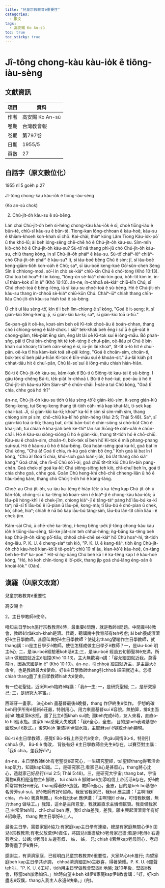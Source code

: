 ```yaml
---
title: "兒童宗教教育ê重要性"
categories:
  - 散文
tags:
  - 高安賜 Ko An-sù
toc: true
toc_sticky: true
---
```


# Jî-tông chong-kàu kàu-io̍k ê tiōng-iàu-sèng

## 文獻資訊

| 項目 | 資料 |
|---|---|
| 作者 | 高安賜 Ko An-sù |
| 卷期 | 台灣教會報 |
| 卷期 | 第797卷 |
| 日期 | 1955/5 |
| 頁數 | 27 |

## 白話字（原文數位化）

1955 nî 5 goe̍h p.27

Jî-tông chong-kàu kàu-io̍k ê tiōng-iàu-sèng

(Ko an-sù chok)

2. Chú-ji̍t-o̍h kàu-su ê sù-bēng.

Lán chai Chú-ji̍t-o̍h beh si-hêng chong-kàu kàu-io̍k ê sî, choè tiōng-iàu ê būn-tê, chiū-sī kàu-su ê būn-tê. Tiong-kan lông-chhoan ê kàu-hoē, kàu-su ê khiàm-khoeh koh-khah sī chō. Kai-chài, thiaⁿ kóng Lâm Tiong Kàu-io̍k-pō͘ ū the khó-lū; ài beh ióng-sêng chē-chē hó ê Chú-ji̍t-o̍h kàu-su. Sím-mi̍h kiò-chò hó ê Chú-ji̍t-o̍h kàu-su? Sù-tô͘ nā thang phì-jū chò Chú-ji̍t-o̍h kàu-su, chiū thang kóng, in sī Chú-ji̍t-o̍h pháiⁿ ê kàu-su. Sù-tô͘ cháiⁿ-iūⁿ chiâⁿ-chò Chú-ji̍t-o̍h pháiⁿ ê kàu-su? It, sī iáu-boē bêng Chú ê sim; jī, sī iáu-boē keng-giām-tio̍h koh-oa̍h ê Chú; saⁿ, sī iáu-boē keng-koè Gō͘-sûn-cheh Sèng Sîn ê chhiong-moá, só͘-í in chò sè-kiáⁿ chiū-kīn Chú ê chó͘-tòng (Khó 10:13). Chú toā bô hoaⁿ-hí in kóng, "Iông-ún sè-kiáⁿ chiū-kīn goá, bo̍h-tit kìm in, in-uī thian-kok sī in ê" (Khó 10:10). án-ne, ín-chhoā sè-kiáⁿ chiū-kīn Chú, sī Chú choè-toā ê bēng-lēng, iā sī kàu-su choè-toā ê sù-bēng. Hó ê Chú-ji̍t-o̍h kàu-su thang ín-chhoā sè-kiáⁿ chiū-kūn Chú. Cháiⁿ-iūⁿ chiah thang chīn-liáu Chú-ji̍t-o̍h kàu-su hiah toā ê sù-bēng.

Ū chi̍t uī lāu sèng-tô͘, kīn tī i beh lîm-chiong ê sî kóng, "Goá ê it-seng; it, sī gián-kiù Sèng-keng; jī, sī gián-kiù ka-kī; saⁿ, sī gián-kiù toā ú-tiū."

Se-pan-gâ it oē-ka, koat-sim beh oē Ki-tok choè-āu ê boán-chhan, thang chò i chiong-seng ê kia̍t-chok. I siūⁿ tek-khak beh ēng i só͘ ū ê gē-su̍t ê chong-giâm, te̍k-pia̍t ēng sim, ēng la̍t lâi oē Ki-tok suí ê iông-māu. Bô phah-sǹg, pâi tī Chú bīn-chêng hit tè toh-téng ê chuí-pân, oē-liáu pí Chú ê bīn khah suí khoán; tô͘ beh oân-sêng ê sî, iú-jîn lâi khoàⁿ, ti̍t-ti̍t o-ló hit ê chuí-pân. oē-ka tī hia kám-kak toā sit-pāi kóng, "Goá ê choân-sim, choân-tì, bo̍k-tek sī beh piáu-hiān Ki-tok ê bīn-māu suí ê khoán-sit." āu-lâi kia̍h pit chhat-tiāu hit ê chuí-pân, Chú Iâ-so͘ suí ê iông-māu chiah hián-hiān.

Bú-tì ê Chú-ji̍t-o̍h kàu-su, kám-kak tī Bú-tì ū Siōng-tè kau-tài ê sù-bēng. I gâu tông-chêng Bú-tì, te̍k-pia̍t ín-chhoā i. Bú-tì ê hoé-kái, poè-āu ū hó ê Chú-ji̍t-o̍h kàu-su Kim Sian-siⁿ ê chûn-chāi. Í-sài-a tuì Chú kóng, "Goá tī chia, chhe goá hó m̄?"

án-ne, Chú-ji̍t-o̍h kàu-su tio̍h ū lāu sèng-tô͘ ê gián-kiù-sim, it-seng gián-kiù Sèng-keng, tuì Sèng-keng thang tit-tio̍h oa̍h-miā kap khuì-la̍t, tì-sek kap chai-bat. Jī, sī gián-kiù ka-kī; khoàⁿ ka-kī ê sim sī sím-mi̍h sim, thang chiong sim pí sim, chō-chiū ka-kī hó phín-hēng (Hui 2:5; Thài 5:48). Saⁿ, sī gián-kiù toā ú-tiū; thang bat, ú-tiū bān-bu̍t ê chin-siòng sī chō-bu̍t Chú ê kha-jiah, tuì chiah ê kha-jiah beh ke-thiⁿ lán sìn Siōng-tè oa̍h-oa̍h ê chûn-chāi. Hó ê kàu-su siông-siông ū hó ê gián-kiù, thang tit-tio̍h hó ê chō-chiū. Kàu-su ê choân-sim, choân-tì, bo̍k-tek sī beh hō͘ Ki-tok ê miâ phang-phang suí-suí. Hó ê kàu-su ū hó ê tiàu-bēng. Goá hoán-séng goá ka-kī, goá bat ìn Chú kóng, "Chú à! Goá tī chia, m̄-kú goá chin bô êng." Koh goá iā bat ìn I kóng, "Chú à! Goá tī chia, khó-sioh goá loán-jio̍k, bô la̍t thang chò siáⁿ kang." Goá chai, che m̄-sī Chú só͘ ì-ài, goá chiū ti̍t-ti̍t kiû Chú lîn-bín pang-chān. Goá chek-pī goá ka-kī; Chú siông-siông teh kiò, chī-chuī beh ìn, goá tī chia chhe goá, chhe goá. Goān Chú heng-khí chē-chē chheng-liân ū hó ê tiàu-bēng kám, thang chò Chú-ji̍t-o̍h hó ê kang-lâng.

Choè-āu Chú-ji̍t-o̍h, su-iàu ka-têng ê hia̍p-le̍k: ū ka-têng kap Chú-ji̍t-o̍h ū liân-lo̍k, chóng-sī ū ka-têng bô koan-sim i ê kiáⁿ-jî ê chong-kàu kàu-io̍k; ū lāu-pē hòng-khì i ê chek-jīm, chiong kiáⁿ-jî ê tāng-tàⁿ pàng hō͘ lāu-bú ka-kī taⁿ; nā-sī tī lāu-bú ê iū-pian ū lāu-pē, kong-má; tī lāu-bú ê chó-pian ū chek, ko͘, choé, hiaⁿ; chiah ê nā bô kap lāu-bú tâng-sim, lāu-bú lân-tit chīn liáu i ê chek-jīm.

Kám-sāi Chú, ū chē-chē ka-têng, í-keng bêng-pe̍k jî-tông chong-kàu kàu io̍h ê tiōng-iàu-sèng, tāi-ke jia̍t-sim teh chhui-hêng; ǹg-bāng ka-têng beh kap Chú-ji̍t-o̍h kāng pō͘-tiāu, chhoā chē-chē sè-kiáⁿ hō͘ Chú hoaⁿ-hí, tit-tio̍h êng-iāu. P. K. U. ê cheng-siaⁿ teh kiò, "P. K. U. ê kang-tiâⁿ, tio̍h ēng Chú-ji̍t-o̍h chò kàu-hoē kian-kò͘ ê tē-poâⁿ; chiū 10 nî āu, kian-kò͘ ê kàu-hoē, ún-tàng beh ke-thiⁿ ka-poē." Hit-sî ǹg-bāng Chú beh kā I ê ka-têng kap I ê kàu-hoē kóng, "Hó, hó koh chīn-tiong ê lô͘-po̍k, thang ji̍p goá chú-lâng éng-oán ê khoài-lo̍k." (Oân).

## 漢羅（Ùi原文改寫）

兒童宗教教育ê重要性

高安賜 作

2。主日學教師ê使命。

咱知主日學beh施行宗教教育ê時，最重要ê問題，就是教師ê問題。中間農村ê教會，教師ê欠缺koh-khah是濟。佳哉，聽講南中教育部有teh考慮; ài beh養成濟濟好ê主日學教師。甚麼叫做好ê主日學教師？使徒若thang譬喻作主日學教師，就thang講：in是主日學歹ê教師。使徒怎樣成做主日學歹ê教師？一，是iáu-boē 明主ê心; 二，是iáu-boē經驗著koh活ê主;三，是iáu-boē 經過五旬節聖神ê充滿，所以in 做細囝就近主ê阻擋(Khó 10:13)。主大無歡喜in講：「容允細囝就近我，莫得禁in，因為天國是in ê" (Khó 10:10)。án-ne，引chhoā 細囝就近主，是主最大ê命令，也是教師最大ê使命。好ê主日學教師thang引chhoā 細囝就近主。怎樣chiah thang盡了主日學教師hiah大ê使命。

有一位老聖徒，近tī伊beh臨終ê時講：「我ê一生; 一，是研究聖經; 二，是研究家己; 三，是研究大宇宙。」

西班牙一畫家， 決心beh 畫基督最後ê晚餐，thang 作伊終生ê傑作。 伊想的確beh用伊所有ê藝術ê莊嚴，特別用心，用力來畫基督suí ê容貌。無拍算，排tī主面前hit 塊桌頂ê水瓶，畫了比主ê面khah suí款; 圖beh完成ê時，友人來看，直直o-ló hit個水瓶。畫家tī hia感覺大失敗講：「我ê全心，全志， 目的是beh表現基督ê面貌suí ê款式。」後來kia̍h 筆漆掉hit個水瓶，主耶穌suí ê容貌chiah顯現。

Bú-tì ê主日學教師，感覺tī Bú-tì有上帝交代ê使命。伊gâu同情Bú-tì，特別引chhoā 伊。 Bú-tì ê 悔改， 背後有好 ê主日學教師金先生ê存在。以賽亞對主講：「我tī chia，差我好m̄?」

án-ne，主日學教師tio̍h有老聖徒ê研究心，一生研究聖經，tuì聖經thang得著活命kap氣力，知識kap知識。二，是研究家己;看家己ê心是甚麼心，thang將心比心，造就家己好品行(Hui 2:5; Thài 5:48)。三，是研究大宇宙; thang bat，宇宙萬物ê真相是造物主ê 腳跡， tuì chiah ê 腳跡beh加添咱信上帝活活ê存在。好ê教師常常有好ê研究，thang得著好ê造就。教師ê全心，全志，目的是beh hō͘基督ê名芳芳suí-suí。好ê教師有好ê詔命。我反省我家己，我bat 應主講：「主啊!我tī chia， m̄-kú 我真無閒。」Koh我也bat 應伊講：「主啊!我tī chia，可惜我軟弱，無力thang 做啥工。」我知，這m̄是主所意愛，我就直直求主憐憫幫贊。我責備我家己;主常常teh叫，chī-chuī beh 應，我tī chia差我，差我。願主興起濟濟青年有好ê詔命感， thang 做主日學好ê工人。

最後主日學，需要家庭ê協力:有家庭kap主日學有連絡，總是有家庭無關心伊ê 囝兒ê宗教教育;有老父放棄伊ê責任，將囝兒ê重擔放hō͘老母家己擔;若是tī老母ê 右邊有老父，公媽; tī老母ê 左邊有叔， 姑， 姊， 兄; chiah ê若無kap老母同心，老母難得盡了伊ê責任。

感謝主，有濟濟家庭，已經明白兒童宗教教育ê重要性，大家熱心teh推行; 向望家庭beh kap主日學共步調， chhoā濟濟細囝hō͘主歡喜，得著榮耀。P. K. U. ê鐘聲teh叫，"P. K. U. ê工程，tio̍h用主日學做教會堅固ê 地盤; 就10年後，堅固ê教會，穩當beh加添加倍。」hit時向望主beh kā伊ê家庭kap伊ê教會講：「好，好koh盡忠ê奴僕，thang入我主人永遠ê快樂。」(完)。
